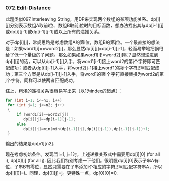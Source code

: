 ### 072.Edit-Distance

此题类似097.Interleaving String，用DP来实现两个数组的某项功能关系。dp[i][j]分别表示数组A取前i位、数组B取前j位时的目标函数，想办法找出其与dp[i-1][j]或dp[i][j-1]或dp[i-1][j-1]或以上所有的递推关系。

对于dp[i][j]，常规思路是考虑数组A的第i位，数组B的第j位。一个最直接的想法是：如果word1[i]==word2[j]，那么显然dp[i][j]=dp[i-1][j-1]，轻而易举地把锅甩给了低一个量级的子问题。那么如果如果word1[i]!=word2[j]呢？显然想递进到dp[i][j]的话，可以从dp[i-1][j]入手，将word1[i-1]接上word2的第j个字符即可匹配成功；或者从dp[i][j-1]入手，将word2[j-1]接上word1的第i个字符即可匹配成功；第三个方案是从dp[i-1][j-1]入手，将word1的第i个字符直接替换为word2的第j个字符，同样可以使两者匹配成功。

综上，粗浅的递推关系很容易写出来（以1为index的起点）：
```cpp
for (int i=1; i<=n1; i++)
 for (int j=1; j<=n2; j++)
 {
     if (word1[i]==word2[j])
        dp[i][j]==dp[i-1][j-1];
     else
        dp[i][j]=min(min(dp[i-1][j],dp[i][j-1]),dp[i-1][j-1])+1;     
 }
```
输出的结果是dp[n1][n2].

现在考虑初始条件。发现当i=1, j=1时，上述递推关系式中需要用dp[i][0] (for all i), dp[0][j] (for all j). 因此我们特别考虑一下他们。很明显dp[i][0]表示子串A有i位，子串B有零位，显然只需要在子串添加i个相应的字符即可匹配字符串A，所以dp[i][0]=i。同理，dp[0][j]=j。更特殊一点，dp[0][0]=0.
